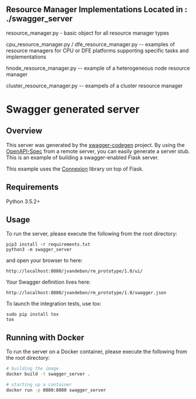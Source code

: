 ## Resource Manager Implementations Located  in : ./swagger_server

resource_manager.py - basic object for all resource manager types

cpu_resource_manager.py / dfe_resource_manager.py -- examples of resource managers for CPU or DFE platforms  supporting specific tasks and implementations

hnode_resource_manager.py -- example of a heterogeneous node resource manager

cluster_resource_manager.py -- exampels of a cluster resource manager

# Swagger generated server

## Overview
This server was generated by the [swagger-codegen](https://github.com/swagger-api/swagger-codegen) project. By using the
[OpenAPI-Spec](https://github.com/swagger-api/swagger-core/wiki) from a remote server, you can easily generate a server stub.  This
is an example of building a swagger-enabled Flask server.

This example uses the [Connexion](https://github.com/zalando/connexion) library on top of Flask.

## Requirements
Python 3.5.2+

## Usage
To run the server, please execute the following from the root directory:

```
pip3 install -r requirements.txt
python3 -m swagger_server
```

and open your browser to here:

```
http://localhost:8080/jvandebon/rm_prototype/1.0/ui/
```

Your Swagger definition lives here:

```
http://localhost:8080/jvandebon/rm_prototype/1.0/swagger.json
```

To launch the integration tests, use tox:
```
sudo pip install tox
tox
```

## Running with Docker

To run the server on a Docker container, please execute the following from the root directory:

```bash
# building the image
docker build -t swagger_server .

# starting up a container
docker run -p 8080:8080 swagger_server
```
